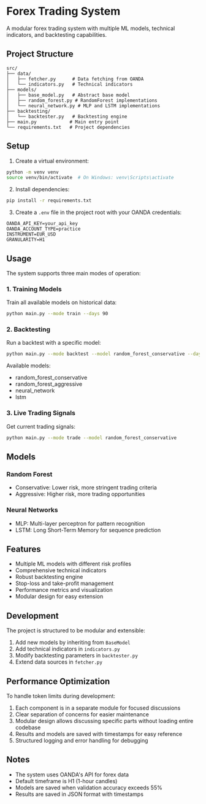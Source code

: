 # Forex Trading System

A modular forex trading system with multiple ML models, technical indicators, and backtesting capabilities.

## Project Structure

```
src/
├── data/
│   ├── fetcher.py      # Data fetching from OANDA
│   └── indicators.py   # Technical indicators
├── models/
│   ├── base_model.py   # Abstract base model
│   ├── random_forest.py # RandomForest implementations
│   └── neural_network.py # MLP and LSTM implementations
├── backtesting/
│   └── backtester.py   # Backtesting engine
├── main.py            # Main entry point
└── requirements.txt   # Project dependencies
```

## Setup

1. Create a virtual environment:
```bash
python -m venv venv
source venv/bin/activate  # On Windows: venv\Scripts\activate
```

2. Install dependencies:
```bash
pip install -r requirements.txt
```

3. Create a `.env` file in the project root with your OANDA credentials:
```
OANDA_API_KEY=your_api_key
OANDA_ACCOUNT_TYPE=practice
INSTRUMENT=EUR_USD
GRANULARITY=H1
```

## Usage

The system supports three main modes of operation:

### 1. Training Models

Train all available models on historical data:
```bash
python main.py --mode train --days 90
```

### 2. Backtesting

Run a backtest with a specific model:
```bash
python main.py --mode backtest --model random_forest_conservative --days 90 --balance 10000 --position-size 0.1
```

Available models:
- random_forest_conservative
- random_forest_aggressive
- neural_network
- lstm

### 3. Live Trading Signals

Get current trading signals:
```bash
python main.py --mode trade --model random_forest_conservative
```

## Models

### Random Forest
- Conservative: Lower risk, more stringent trading criteria
- Aggressive: Higher risk, more trading opportunities

### Neural Networks
- MLP: Multi-layer perceptron for pattern recognition
- LSTM: Long Short-Term Memory for sequence prediction

## Features

- Multiple ML models with different risk profiles
- Comprehensive technical indicators
- Robust backtesting engine
- Stop-loss and take-profit management
- Performance metrics and visualization
- Modular design for easy extension

## Development

The project is structured to be modular and extensible:

1. Add new models by inheriting from `BaseModel`
2. Add technical indicators in `indicators.py`
3. Modify backtesting parameters in `backtester.py`
4. Extend data sources in `fetcher.py`

## Performance Optimization

To handle token limits during development:

1. Each component is in a separate module for focused discussions
2. Clear separation of concerns for easier maintenance
3. Modular design allows discussing specific parts without loading entire codebase
4. Results and models are saved with timestamps for easy reference
5. Structured logging and error handling for debugging

## Notes

- The system uses OANDA's API for forex data
- Default timeframe is H1 (1-hour candles)
- Models are saved when validation accuracy exceeds 55%
- Results are saved in JSON format with timestamps
